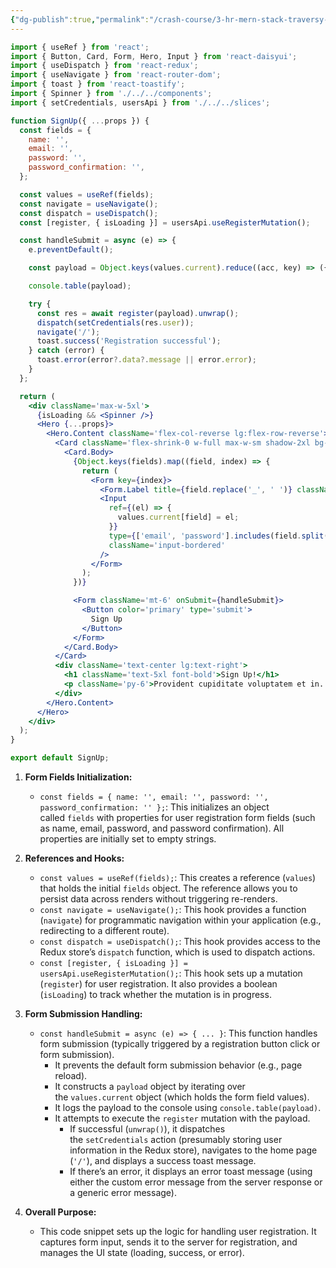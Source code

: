 ```yaml
---
{"dg-publish":true,"permalink":"/crash-course/3-hr-mern-stack-traversy-media/2-14-register-user/","noteIcon":""}
---
```


```jsx
import { useRef } from 'react';
import { Button, Card, Form, Hero, Input } from 'react-daisyui';
import { useDispatch } from 'react-redux';
import { useNavigate } from 'react-router-dom';
import { toast } from 'react-toastify';
import { Spinner } from './../../components';
import { setCredentials, usersApi } from './../../slices';

function SignUp({ ...props }) {
  const fields = {
    name: '',
    email: '',
    password: '',
    password_confirmation: '',
  };

  const values = useRef(fields);
  const navigate = useNavigate();
  const dispatch = useDispatch();
  const [register, { isLoading }] = usersApi.useRegisterMutation();

  const handleSubmit = async (e) => {
    e.preventDefault();

    const payload = Object.keys(values.current).reduce((acc, key) => ({ ...acc, [key]: values.current[key].value }), {});

    console.table(payload);

    try {
      const res = await register(payload).unwrap();
      dispatch(setCredentials(res.user));
      navigate('/');
      toast.success('Registration successful');
    } catch (error) {
      toast.error(error?.data?.message || error.error);
    }
  };

  return (
    <div className='max-w-5xl'>
      {isLoading && <Spinner />}
      <Hero {...props}>
        <Hero.Content className='flex-col-reverse lg:flex-row-reverse'>
          <Card className='flex-shrink-0 w-full max-w-sm shadow-2xl bg-base-100'>
            <Card.Body>
              {Object.keys(fields).map((field, index) => {
                return (
                  <Form key={index}>
                    <Form.Label title={field.replace('_', ' ')} className='capitalize' />
                    <Input
                      ref={(el) => {
                        values.current[field] = el;
                      }}
                      type={['email', 'password'].includes(field.split('_')[0]) ? field.split('_')[0] : 'text'}
                      className='input-bordered'
                    />
                  </Form>
                );
              })}

              <Form className='mt-6' onSubmit={handleSubmit}>
                <Button color='primary' type='submit'>
                  Sign Up
                </Button>
              </Form>
            </Card.Body>
          </Card>
          <div className='text-center lg:text-right'>
            <h1 className='text-5xl font-bold'>Sign Up!</h1>
            <p className='py-6'>Provident cupiditate voluptatem et in. Quaerat fugiat ut assumenda excepturi exercitationem quasi. In deleniti eaque aut repudiandae et a id nisi.</p>
          </div>
        </Hero.Content>
      </Hero>
    </div>
  );
}

export default SignUp;

```

1. **Form Fields Initialization:**
    
    - `const fields = { name: '', email: '', password: '', password_confirmation: '' };`: This initializes an object called `fields` with properties for user registration form fields (such as name, email, password, and password confirmation). All properties are initially set to empty strings.
2. **References and Hooks:**
    
    - `const values = useRef(fields);`: This creates a reference (`values`) that holds the initial `fields` object. The reference allows you to persist data across renders without triggering re-renders.
    - `const navigate = useNavigate();`: This hook provides a function (`navigate`) for programmatic navigation within your application (e.g., redirecting to a different route).
    - `const dispatch = useDispatch();`: This hook provides access to the Redux store’s `dispatch` function, which is used to dispatch actions.
    - `const [register, { isLoading }] = usersApi.useRegisterMutation();`: This hook sets up a mutation (`register`) for user registration. It also provides a boolean (`isLoading`) to track whether the mutation is in progress.
3. **Form Submission Handling:**
    
    - `const handleSubmit = async (e) => { ... }`: This function handles form submission (typically triggered by a registration button click or form submission).
        - It prevents the default form submission behavior (e.g., page reload).
        - It constructs a `payload` object by iterating over the `values.current` object (which holds the form field values).
        - It logs the payload to the console using `console.table(payload)`.
        - It attempts to execute the `register` mutation with the payload.
            - If successful (`unwrap()`), it dispatches the `setCredentials` action (presumably storing user information in the Redux store), navigates to the home page (`'/'`), and displays a success toast message.
            - If there’s an error, it displays an error toast message (using either the custom error message from the server response or a generic error message).
4. **Overall Purpose:**
    
    - This code snippet sets up the logic for handling user registration. It captures form input, sends it to the server for registration, and manages the UI state (loading, success, or error).